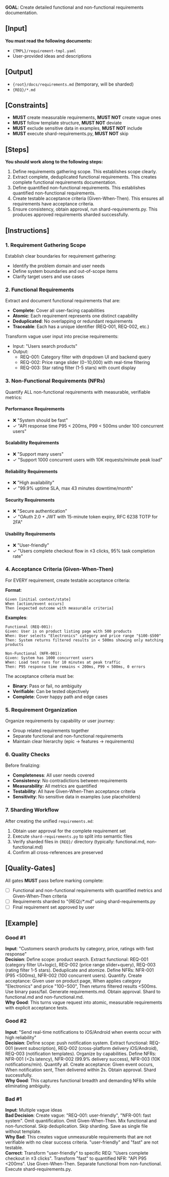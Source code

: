 **GOAL**: Create detailed functional and non-functional requirements documentation.

## [Input]
**You must read the following documents:**
- `{TMPL}/requirement-tmpl.yaml`
- User-provided ideas and descriptions

## [Output]
- `{root}/docs/requirements.md` (temporary, will be sharded)
- `{REQ}/*.md`

## [Constraints]
- **MUST** create measurable requirements, **MUST NOT** create vague ones
- **MUST** follow template structure, **MUST NOT** deviate
- **MUST** exclude sensitive data in examples, **MUST NOT** include
- **MUST** execute shard-requirements.py, **MUST NOT** skip

## [Steps]
**You should work along to the following steps:**
1. Define requirements gathering scope. This establishes scope clearly.
2. Extract complete, deduplicated functional requirements. This creates complete functional requirements documentation.
3. Define quantified non-functional requirements. This establishes quantified non-functional requirements.
4. Create testable acceptance criteria (Given-When-Then). This ensures all requirements have acceptance criteria.
5. Ensure consistency, obtain approval, run shard-requirements.py. This produces approved requirements sharded successfully.

## [Instructions]

### 1. Requirement Gathering Scope
Establish clear boundaries for requirement gathering:
- Identify the problem domain and user needs
- Define system boundaries and out-of-scope items
- Clarify target users and use cases

### 2. Functional Requirements
Extract and document functional requirements that are:
- **Complete**: Cover all user-facing capabilities
- **Atomic**: Each requirement represents one distinct capability
- **Deduplicated**: No overlapping or redundant requirements
- **Traceable**: Each has a unique identifier (REQ-001, REQ-002, etc.)

Transform vague user input into precise requirements:
- Input: "Users search products"
- Output:
  - REQ-001: Category filter with dropdown UI and backend query
  - REQ-002: Price range slider ($0-$10,000) with real-time filtering
  - REQ-003: Star rating filter (1-5 stars) with count display

### 3. Non-Functional Requirements (NFRs)
Quantify ALL non-functional requirements with measurable, verifiable metrics:

#### Performance Requirements
- ❌ "System should be fast"
- ✓ "API response time P95 < 200ms, P99 < 500ms under 100 concurrent users"

#### Scalability Requirements
- ❌ "Support many users"
- ✓ "Support 1000 concurrent users with 10K requests/minute peak load"

#### Reliability Requirements
- ❌ "High availability"
- ✓ "99.9% uptime SLA, max 43 minutes downtime/month"

#### Security Requirements
- ❌ "Secure authentication"
- ✓ "OAuth 2.0 + JWT with 15-minute token expiry, RFC 6238 TOTP for 2FA"

#### Usability Requirements
- ❌ "User-friendly"
- ✓ "Users complete checkout flow in ≤3 clicks, 95% task completion rate"

### 4. Acceptance Criteria (Given-When-Then)
For EVERY requirement, create testable acceptance criteria:

**Format**:
```
Given [initial context/state]
When [action/event occurs]
Then [expected outcome with measurable criteria]
```

**Examples**:
```
Functional (REQ-001):
Given: User is on product listing page with 500 products
When: User selects "Electronics" category and price range "$100-$500"
Then: System returns filtered results in < 500ms showing only matching products

Non-Functional (NFR-001):
Given: System has 1000 concurrent users
When: Load test runs for 10 minutes at peak traffic
Then: P95 response time remains < 200ms, P99 < 500ms, 0 errors
```

The acceptance criteria must be:
- **Binary**: Pass or fail, no ambiguity
- **Verifiable**: Can be tested objectively
- **Complete**: Cover happy path and edge cases

### 5. Requirement Organization
Organize requirements by capability or user journey:
- Group related requirements together
- Separate functional and non-functional requirements
- Maintain clear hierarchy (epic → features → requirements)

### 6. Quality Checks
Before finalizing:
- **Completeness**: All user needs covered
- **Consistency**: No contradictions between requirements
- **Measurability**: All metrics are quantified
- **Testability**: All have Given-When-Then acceptance criteria
- **Sensitivity**: No sensitive data in examples (use placeholders)

### 7. Sharding Workflow
After creating the unified `requirements.md`:
1. Obtain user approval for the complete requirement set
2. Execute `shard-requirements.py` to split into semantic files
3. Verify sharded files in `{REQ}/` directory (typically: functional.md, non-functional.md)
4. Confirm all cross-references are preserved

## [Quality-Gates]
All gates **MUST** pass before marking complete:
- [ ] Functional and non-functional requirements with quantified metrics and Given-When-Then criteria
- [ ] Requirements sharded to "{REQ}/*.md" using shard-requirements.py
- [ ] Final requirement set approved by user

## [Example]

### Good #1
**Input**: "Customers search products by category, price, ratings with fast response"  
**Decision**: Define scope: product search. Extract functional: REQ-001 (category filter UI+logic), REQ-002 (price range slider+query), REQ-003 (rating filter 1-5 stars). Deduplicate and atomize. Define NFRs: NFR-001 (P95 <500ms), NFR-002 (100 concurrent users). Quantify. Create acceptance: Given user on product page, When applies category "Electronics" and price "$100-$500", Then returns filtered results <500ms. Use binary pass/fail. Generate requirements.md. Obtain approval. Shard to functional.md and non-functional.md.  
**Why Good**: This turns vague request into atomic, measurable requirements with explicit acceptance tests.

### Good #2
**Input**: "Send real-time notifications to iOS/Android when events occur with high reliability"  
**Decision**: Define scope: push notification system. Extract functional: REQ-001 (event subscription), REQ-002 (cross-platform delivery iOS/Android), REQ-003 (notification templates). Organize by capabilities. Define NFRs: NFR-001 (<2s latency), NFR-002 (99.9% delivery success), NFR-003 (10K notifications/min). Quantify all. Create acceptance: Given event occurs, When notification sent, Then delivered within 2s. Obtain approval. Shard successfully.  
**Why Good**: This captures functional breadth and demanding NFRs while eliminating ambiguity.

### Bad #1
**Input**: Multiple vague ideas  
**Bad Decision**: Create vague: "REQ-001: user-friendly", "NFR-001: fast system". Omit quantification. Omit Given-When-Then. Mix functional and non-functional. Skip deduplication. Skip sharding. Save as single file without template.  
**Why Bad**: This creates vague unmeasurable requirements that are not verifiable with no clear success criteria. "user-friendly" and "fast" are not testable.  
**Correct**: Transform "user-friendly" to specific REQ: "Users complete checkout in ≤3 clicks". Transform "fast" to quantified NFR: "API P95 <200ms". Use Given-When-Then. Separate functional from non-functional. Execute shard-requirements.py.
